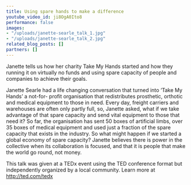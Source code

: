 ```yaml
---
title: Using spare hands to make a difference
youtube_video_id: ji8OgA0Ito8
performance: false
images:
- "/uploads/janette-searle_talk_1.jpg"
- "/uploads/janette-searle_talk_2.jpg"
related_blog_posts: []
partners: []
---
```


Janette tells us how her charity Take My Hands started and how they running it on virtually no funds and using spare capacity of people and companies to achieve their goals.

Janette Searle had a life changing conversation that turned into ‘Take My Hands’ a not-for- profit organisation that redistributes prosthetic, orthotic and medical equipment to those in need. Every day, freight carriers and warehouses are often only partly full, so, Janette asked, what if we take advantage of that spare capacity and send vital equipment to those that need it? So far, the organisation has sent 50 boxes of artificial limbs, over 35 boxes of medical equipment and used just a fraction of the spare capacity that exists in the industry. So what might happen if we started a global economy of spare capacity? Janette believes there is power in the collective when its collaboration is focused, and that it is people that make the world go round, not money.

This talk was given at a TEDx event using the TED conference format but independently organized by a local community. Learn more at http://ted.com/tedx
